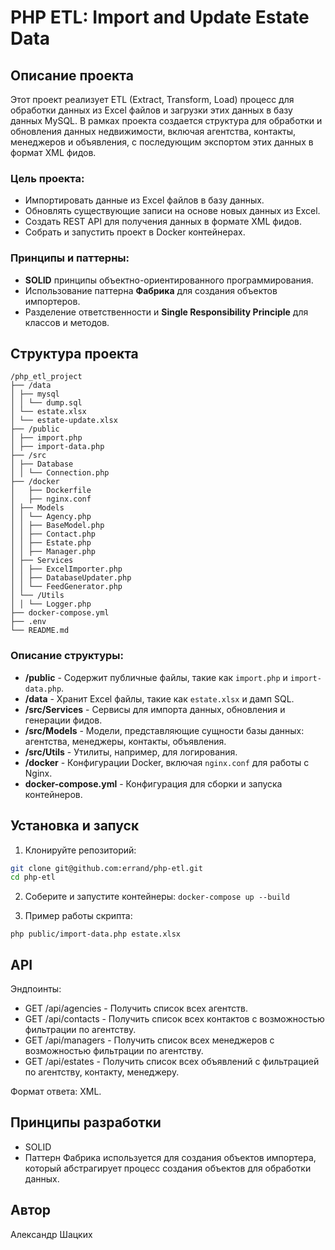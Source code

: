 # PHP ETL: Import and Update Estate Data

## Описание проекта

Этот проект реализует ETL (Extract, Transform, Load) процесс для обработки данных из Excel файлов и загрузки этих данных в базу данных MySQL. В рамках проекта создается структура для обработки и обновления данных недвижимости, включая агентства, контакты, менеджеров и объявления, с последующим экспортом этих данных в формат XML фидов.

### Цель проекта:
- Импортировать данные из Excel файлов в базу данных.
- Обновлять существующие записи на основе новых данных из Excel.
- Создать REST API для получения данных в формате XML фидов.
- Собрать и запустить проект в Docker контейнерах.

### Принципы и паттерны:
- **SOLID** принципы объектно-ориентированного программирования.
- Использование паттерна **Фабрика** для создания объектов импортеров.
- Разделение ответственности и **Single Responsibility Principle** для классов и методов.

## Структура проекта

```
/php_etl_project 
├── /data 
│ ├── mysql 
│ │ └── dump.sql 
│ └── estate.xlsx 
│ └── estate-update.xlsx 
├── /public 
│ ├── import.php 
│ ├── import-data.php 
├── /src 
│ ├── Database
│ │ └── Connection.php 
├── /docker
│   ├── Dockerfile
│   ├── nginx.conf
│ ├── Models
│ │ └── Agency.php 
│ │ ├── BaseModel.php 
│ │ ├── Contact.php 
│ │ ├── Estate.php 
│ │ ├── Manager.php 
│ ├── Services 
│ │ ├── ExcelImporter.php 
│ │ ├── DatabaseUpdater.php 
│ │ └── FeedGenerator.php 
│ └── /Utils 
│ │ └── Logger.php 
├── docker-compose.yml 
├── .env 
└── README.md
```

### Описание структуры:

- **/public** - Содержит публичные файлы, такие как `import.php` и `import-data.php`.
- **/data** - Хранит Excel файлы, такие как `estate.xlsx` и дамп SQL.
- **/src/Services** - Сервисы для импорта данных, обновления и генерации фидов.
- **/src/Models** - Модели, представляющие сущности базы данных: агентства, менеджеры, контакты, объявления.
- **/src/Utils** - Утилиты, например, для логирования.
- **/docker** - Конфигурации Docker, включая `nginx.conf` для работы с Nginx.
- **docker-compose.yml** - Конфигурация для сборки и запуска контейнеров.

## Установка и запуск

1. Клонируйте репозиторий:

```bash
git clone git@github.com:errand/php-etl.git
cd php-etl
```

2. Соберите и запустите контейнеры:
```docker-compose up --build```

3. Пример работы скрипта:

```php public/import-data.php estate.xlsx```


## API
Эндпоинты:
- GET /api/agencies - Получить список всех агентств.
- GET /api/contacts - Получить список всех контактов с возможностью фильтрации по агентству.
- GET /api/managers - Получить список всех менеджеров с возможностью фильтрации по агентству.
- GET /api/estates - Получить список всех объявлений с фильтрацией по агентству, контакту, менеджеру.

Формат ответа: XML.

## Принципы разработки
- SOLID
- Паттерн Фабрика используется для создания объектов импортера, который абстрагирует процесс создания объектов для обработки данных.

## Автор 
Александр Шацких